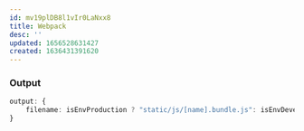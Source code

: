 ```yaml
---
id: mv19plDB8l1vIr0LaNxx8
title: Webpack
desc: ''
updated: 1656528631427
created: 1636431391620
---
```




### Output

```ts
output: {
    filename: isEnvProduction ? "static/js/[name].bundle.js": isEnvDevelopment && "static/js/bundle.js"
}
```

